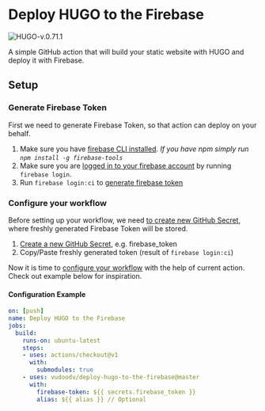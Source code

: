 # Deploy HUGO to the Firebase
![HUGO-v.0.71.1](https://img.shields.io/badge/HUGO-v0.71.1-blue)

A simple GitHub action that will build your static website with HUGO and deploy it with Firebase.

## Setup
### Generate Firebase Token
First we need to generate Firebase Token, so that action can deploy on your behalf.

1. Make sure you have [firebase CLI installed](https://firebase.google.com/docs/cli). _If you have npm simply run `npm install -g firebase-tools`_
2. Make sure you are [logged in to your firebase account](https://firebase.google.com/docs/cli#sign-in-test-cli) by running `firebase login`.
3. Run `firebase login:ci` to [generate firebase token](https://firebase.google.com/docs/cli#cli-ci-systems)

### Configure your workflow
Before setting up your workflow, we need [to create new GitHub Secret](https://docs.github.com/en/actions/configuring-and-managing-workflows/creating-and-storing-encrypted-secrets), where freshly generated Firebase Token will be stored.
1. [Create a new GitHub Secret](https://docs.github.com/en/actions/configuring-and-managing-workflows/creating-and-storing-encrypted-secrets), e.g. firebase_token
2. Copy/Paste freshly generated token (result of `firebase login:ci`)

Now it is time to [configure your workflow](https://docs.github.com/en/actions/configuring-and-managing-workflows/configuring-a-workflow) with the help of current action. Check out example below for inspiration.

#### Configuration Example
```yaml
on: [push]
name: Deploy HUGO to the Firebase
jobs:
  build:
    runs-on: ubuntu-latest
    steps:
    - uses: actions/checkout@v1
      with:
        submodules: true
    - uses: vudoodv/deploy-hugo-to-the-firebase@master
      with:
        firebase-token: ${{ secrets.firebase_token }}
        alias: ${{ alias }} // Optional
```
